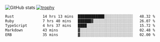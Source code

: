 ![GitHub stats](https://github-readme-stats.vercel.app/api?username=ksk001100&show_icons=true&theme=tokyonight)
[![trophy](https://github-profile-trophy.vercel.app/?username=ksk001100&theme=onedark)](https://github.com/ryo-ma/github-profile-trophy)

<!--START_SECTION:waka-->

```txt
Rust             14 hrs 13 mins  ████████████░░░░░░░░░░░░░   48.32 %
Ruby             7 hrs 40 mins   ██████▓░░░░░░░░░░░░░░░░░░   26.07 %
TypeScript       4 hrs 37 mins   ████░░░░░░░░░░░░░░░░░░░░░   15.72 %
Markdown         43 mins         ▓░░░░░░░░░░░░░░░░░░░░░░░░   02.48 %
ERB              35 mins         ▓░░░░░░░░░░░░░░░░░░░░░░░░   02.00 %
```

<!--END_SECTION:waka-->
